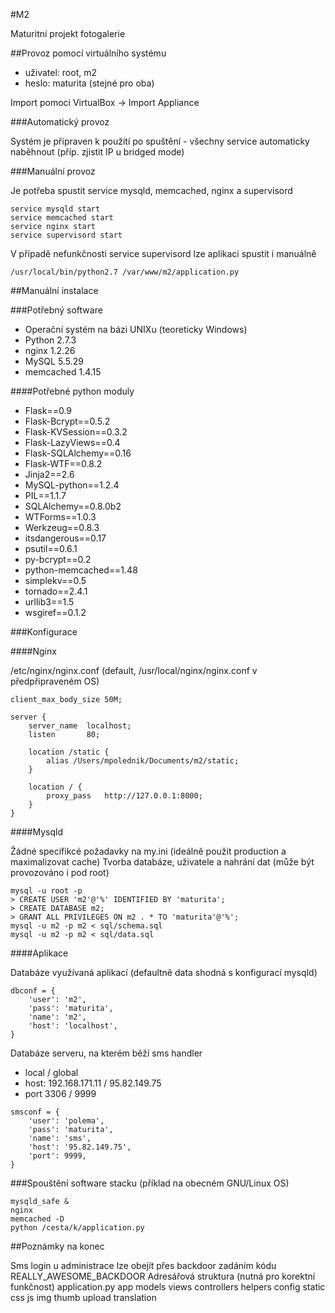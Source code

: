 #M2

Maturitní projekt fotogalerie

##Provoz pomocí virtuálního systému

* uživatel: root, m2
* heslo: maturita (stejné pro oba)

Import pomoci VirtualBox -> Import Appliance

###Automatický provoz

Systém je připraven k použití po spuštění - všechny service automaticky naběhnout (příp. zjistit IP u bridged mode)

###Manuální provoz

Je potřeba spustit service mysqld, memcached, nginx a supervisord

    service mysqld start
    service memcached start
    service nginx start
    service supervisord start
V případě nefunkčnosti service supervisord lze aplikaci spustit i manuálně

    /usr/local/bin/python2.7 /var/www/m2/application.py

##Manuální instalace

###Potřebný software

* Operační systém na bázi UNIXu (teoreticky Windows)
* Python 2.7.3
* nginx 1.2.26
* MySQL 5.5.29
* memcached 1.4.15

####Potřebné python moduly

* Flask==0.9
* Flask-Bcrypt==0.5.2
* Flask-KVSession==0.3.2
* Flask-LazyViews==0.4
* Flask-SQLAlchemy==0.16
* Flask-WTF==0.8.2
* Jinja2==2.6
* MySQL-python==1.2.4
* PIL==1.1.7
* SQLAlchemy==0.8.0b2
* WTForms==1.0.3
* Werkzeug==0.8.3
* itsdangerous==0.17
* psutil==0.6.1
* py-bcrypt==0.2
* python-memcached==1.48
* simplekv==0.5
* tornado==2.4.1
* urllib3==1.5
* wsgiref==0.1.2

###Konfigurace

####Nginx

/etc/nginx/nginx.conf (default, /usr/local/nginx/nginx.conf v předpřipraveném OS)

    client_max_body_size 50M;

    server {
        server_name  localhost;
        listen       80;

        location /static {
            alias /Users/mpolednik/Documents/m2/static;
        }

        location / {
            proxy_pass   http://127.0.0.1:8000;
        }
    }

####Mysqld

Žádné specifikcé požadavky na my.ini (ideálně použit production a maximalizovat cache)
Tvorba databáze, uživatele a nahrání dat (může být provozováno i pod root)

    mysql -u root -p
    > CREATE USER 'm2'@'%' IDENTIFIED BY 'maturita';
    > CREATE DATABASE m2;
    > GRANT ALL PRIVILEGES ON m2 . * TO 'maturita'@'%';
    mysql -u m2 -p m2 < sql/schema.sql
    mysql -u m2 -p m2 < sql/data.sql

####Aplikace

Databáze využívaná aplikací (defaultně data shodná s konfigurací mysqld)

    dbconf = {
        'user': 'm2',
        'pass': 'maturita',
        'name': 'm2',
        'host': 'localhost',
    }

Databáze serveru, na kterém běží sms handler

* local / global
* host: 192.168.171.11 / 95.82.149.75
* port 3306 / 9999

<!-- md fix -->

    smsconf = {
        'user': 'polema',
        'pass': 'maturita',
        'name': 'sms',
        'host': '95.82.149.75',
        'port': 9999,
    }

###Spouštění software stacku (příklad na obecném GNU/Linux OS)

    mysqld_safe &
    nginx
    memcached -D
    python /cesta/k/application.py

##Poznámky na konec

Sms login u administrace lze obejít přes backdoor zadáním kódu REALLY_AWESOME_BACKDOOR
Adresářová struktura (nutná pro korektní funkčnost)
    application.py
    app
        models
        views
        controllers
        helpers
    config
    static
        css
        js
        img
            thumb
            upload
    translation
